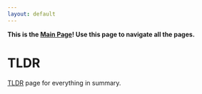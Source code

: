 ```yaml
---
layout: default
---
```


**This is the [Main Page](./index.html)! Use this page to navigate all the pages.**

# TLDR
[TLDR](./TLDR.html) page for everything in summary.